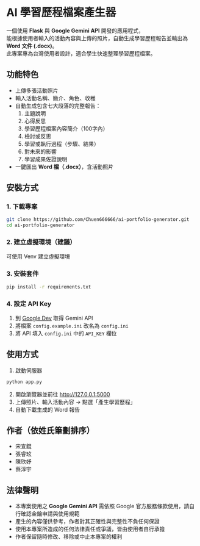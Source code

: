 # AI 學習歷程檔案產生器
一個使用 **Flask** 與 **Google Gemini API** 開發的應用程式，  
能根據使用者輸入的活動內容與上傳的照片，自動生成學習歷程報告並輸出為 **Word 文件 (.docx)**。  
此專案專為台灣使用者設計，適合學生快速整理學習歷程檔案。
## 功能特色
- 上傳多張活動照片
- 輸入活動名稱、簡介、角色、收穫
- 自動生成包含七大段落的完整報告：
  1. 主題說明
  2. 心得反思
  3. 學習歷程檔案內容簡介（100字內）
  4. 檢討或反思
  5. 學習或執行過程（步驟、結果）
  6. 對未來的影響
  7. 學習成果佐證說明
- 一鍵匯出 **Word 檔（.docx）**，含活動照片
## 安裝方式
### 1. 下載專案
```bash
git clone https://github.com/Chuen666666/ai-portfolio-generator.git
cd ai-portfolio-generator
```
### 2. 建立虛擬環境（建議）
可使用 Venv 建立虛擬環境
### 3. 安裝套件
```bash
pip install -r requirements.txt
```
### 4. 設定 API Key
1. 到 [Google Dev](https://ai.google.dev/) 取得 Gemini API
2. 將檔案 `config.example.ini` 改名為 `config.ini`
3. 將 API 填入 `config.ini` 中的 `API_KEY` 欄位
## 使用方式
1. 啟動伺服器
```bash
python app.py
```
2. 開啟瀏覽器並前往 http://127.0.0.1:5000
3. 上傳照片、輸入活動內容 &rarr; 點選「產生學習歷程」
4. 自動下載生成的 Word 報告
## 作者（依姓氏筆劃排序）
- 宋宣錕
- 張睿玹
- 陳欣妤
- 蔡淳宇
## 法律聲明
- 本專案使用之 **Google Gemini API** 需依照 Google 官方服務條款使用，請自行確認金鑰申請與使用規範
- 產生的內容僅供參考，作者對其正確性與完整性不負任何保證
- 使用本專案所造成的任何法律責任或爭議，皆由使用者自行承擔
- 作者保留隨時修改、移除或中止本專案的權利